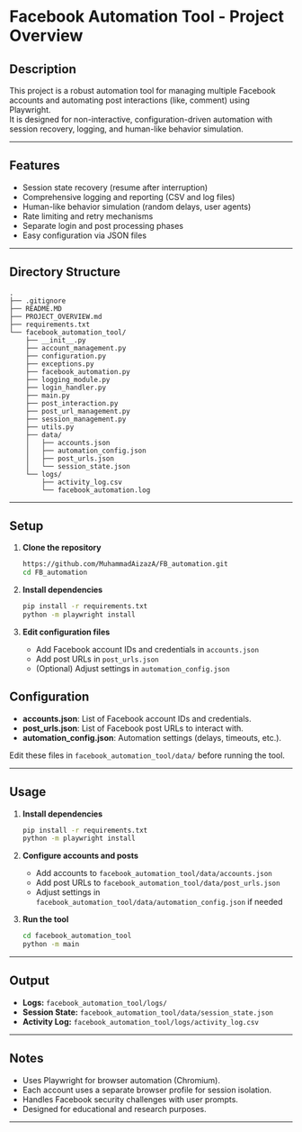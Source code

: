 # Facebook Automation Tool - Project Overview

## Description

This project is a robust automation tool for managing multiple Facebook accounts and automating post interactions (like, comment) using Playwright.  
It is designed for non-interactive, configuration-driven automation with session recovery, logging, and human-like behavior simulation.

---

## Features

- Session state recovery (resume after interruption)
- Comprehensive logging and reporting (CSV and log files)
- Human-like behavior simulation (random delays, user agents)
- Rate limiting and retry mechanisms
- Separate login and post processing phases
- Easy configuration via JSON files

---

## Directory Structure

```
.
├── .gitignore
├── README.MD
├── PROJECT_OVERVIEW.md
├── requirements.txt
└── facebook_automation_tool/
    ├── __init__.py
    ├── account_management.py
    ├── configuration.py
    ├── exceptions.py
    ├── facebook_automation.py
    ├── logging_module.py
    ├── login_handler.py
    ├── main.py
    ├── post_interaction.py
    ├── post_url_management.py
    ├── session_management.py
    ├── utils.py
    ├── data/
    │   ├── accounts.json
    │   ├── automation_config.json
    │   ├── post_urls.json
    │   └── session_state.json
    └── logs/
        ├── activity_log.csv
        └── facebook_automation.log
```

---

## Setup

1. **Clone the repository**  
   ```sh
   https://github.com/MuhammadAizazA/FB_automation.git
   cd FB_automation
   ```

2. **Install dependencies**  
   ```sh
   pip install -r requirements.txt
   python -m playwright install
   ```

3. **Edit configuration files**  
   - Add Facebook account IDs and credentials in `accounts.json`
   - Add post URLs in `post_urls.json`
   - (Optional) Adjust settings in `automation_config.json`
## Configuration

- **accounts.json**: List of Facebook account IDs and credentials.
- **post_urls.json**: List of Facebook post URLs to interact with.
- **automation_config.json**: Automation settings (delays, timeouts, etc.).

Edit these files in `facebook_automation_tool/data/` before running the tool.

---

## Usage

1. **Install dependencies**
    ```sh
    pip install -r requirements.txt
    python -m playwright install
    ```

2. **Configure accounts and posts**
    - Add accounts to `facebook_automation_tool/data/accounts.json`
    - Add post URLs to `facebook_automation_tool/data/post_urls.json`
    - Adjust settings in `facebook_automation_tool/data/automation_config.json` if needed

3. **Run the tool**
    ```sh
    cd facebook_automation_tool
    python -m main
    ```

---

## Output

- **Logs:** `facebook_automation_tool/logs/`
- **Session State:** `facebook_automation_tool/data/session_state.json`
- **Activity Log:** `facebook_automation_tool/logs/activity_log.csv`

---

## Notes

- Uses Playwright for browser automation (Chromium).
- Each account uses a separate browser profile for session isolation.
- Handles Facebook security challenges with user prompts.
- Designed for educational and research purposes.  

---
